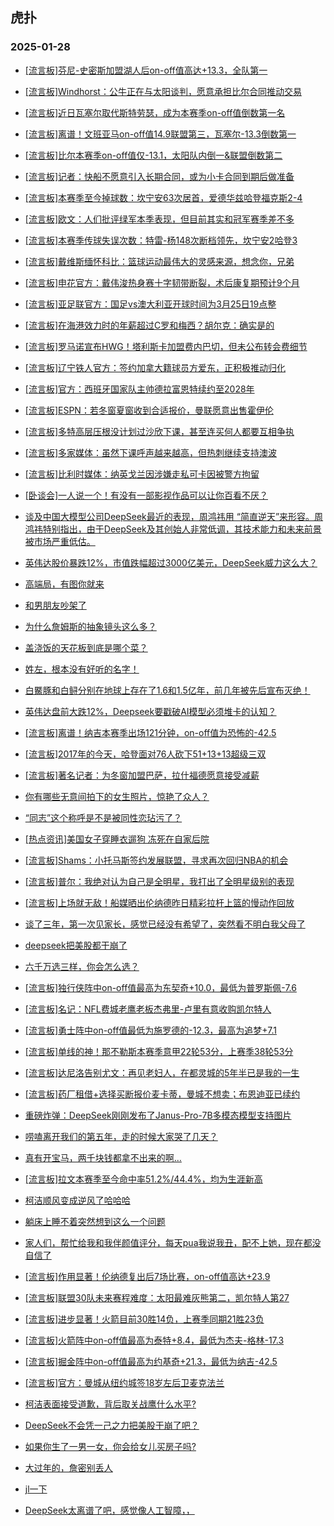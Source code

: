 ## 虎扑 
### 2025-01-28

+ [[流言板]芬尼-史密斯加盟湖人后on-off值高达+13.3，全队第一](https://bbs.hupu.com/630212273.html)

+ [[流言板]Windhorst：公牛正在与太阳谈判，愿意承担比尔合同推动交易](https://bbs.hupu.com/630211065.html)

+ [[流言板]近日瓦塞尔取代斯特劳瑟，成为本赛季on-off值倒数第一名](https://bbs.hupu.com/630210343.html)

+ [[流言板]离谱！文班亚马on-off值14.9联盟第三，瓦塞尔-13.3倒数第一](https://bbs.hupu.com/630211081.html)

+ [[流言板]比尔本赛季on-off值仅-13.1，太阳队内倒一&amp;联盟倒数第二](https://bbs.hupu.com/630211232.html)

+ [[流言板]记者：快船不愿意引入长期合同，或为小卡合同到期后做准备](https://bbs.hupu.com/630211389.html)

+ [[流言板]本赛季至今掉球数：坎宁安63次居首，爱德华兹哈登福克斯2-4](https://bbs.hupu.com/630210376.html)

+ [[流言板]欧文：人们批评绿军本季表现，但目前其实和冠军赛季差不多](https://bbs.hupu.com/630211338.html)

+ [[流言板]本赛季传球失误次数：特雷-杨148次断档领先，坎宁安2哈登3](https://bbs.hupu.com/630211469.html)

+ [[流言板]戴维斯缅怀科比：篮球运动最伟大的灵感来源，想念你，兄弟](https://bbs.hupu.com/630211199.html)

+ [[流言板]申花官方：戴伟浚热身赛十字韧带断裂，术后康复期预计9个月](https://bbs.hupu.com/630208358.html)

+ [[流言板]亚足联官方：国足vs澳大利亚开球时间为3月25日19点整](https://bbs.hupu.com/630209430.html)

+ [[流言板]在海港效力时的年薪超过C罗和梅西？胡尔克：确实是的](https://bbs.hupu.com/630208265.html)

+ [[流言板]罗马诺宣布HWG！塔利斯卡加盟费内巴切，但未公布转会费细节](https://bbs.hupu.com/630208258.html)

+ [[流言板]辽宁铁人官方：签约加拿大籍球员方爱东，正积极推动归化](https://bbs.hupu.com/630209181.html)

+ [[流言板]官方：西班牙国家队主帅德拉富恩特续约至2028年](https://bbs.hupu.com/630210951.html)

+ [[流言板]ESPN：若冬窗夏窗收到合适报价，曼联愿意出售霍伊伦](https://bbs.hupu.com/630211985.html)

+ [[流言板]多特高层压根没计划过沙欣下课，甚至连买何人都要互相争执](https://bbs.hupu.com/630208124.html)

+ [[流言板]多家媒体：虽然下课呼声越来越高，但热刺继续支持澳波](https://bbs.hupu.com/630211853.html)

+ [[流言板]比利时媒体：纳英戈兰因涉嫌走私可卡因被警方拘留](https://bbs.hupu.com/630210378.html)

+ [[卧谈会]一人说一个！有没有一部影视作品可以让你百看不厌？](https://bbs.hupu.com/630211226.html)

+ [谈及中国大模型公司DeepSeek最近的表现，周鸿祎用 “简直逆天”来形容。周鸿祎特别指出，由于DeepSeek及其创始人非常低调，其技术能力和未来前景被市场严重低估。](https://bbs.hupu.com/630210295.html)

+ [英伟达股价暴跌12%，市值跌幅超过3000亿美元，DeepSeek威力这么大？](https://bbs.hupu.com/630211122.html)

+ [高端局，有图你就来](https://bbs.hupu.com/630211877.html)

+ [和男朋友吵架了](https://bbs.hupu.com/630210440.html)

+ [为什么詹姆斯的抽象镜头这么多？](https://bbs.hupu.com/630210184.html)

+ [盖浇饭的天花板到底是哪个菜？](https://bbs.hupu.com/630211764.html)

+ [姓左，根本没有好听的名字！](https://bbs.hupu.com/630212035.html)

+ [白鱀豚和白鲟分别在地球上存在了1.6和1.5亿年，前几年被先后宣布灭绝！](https://bbs.hupu.com/630209867.html)

+ [英伟达盘前大跌12%，Deepseek要戳破AI模型必须堆卡的认知？](https://bbs.hupu.com/630210379.html)

+ [[流言板]离谱！纳吉本赛季出场121分钟，on-off值为恐怖的-42.5](https://bbs.hupu.com/630212501.html)

+ [[流言板]2017年的今天，哈登面对76人砍下51+13+13超级三双](https://bbs.hupu.com/630212384.html)

+ [[流言板]著名记者：为冬窗加盟巴萨，拉什福德愿意接受减薪](https://bbs.hupu.com/630212491.html)

+ [你有哪些无意间拍下的女生照片，惊艳了众人？](https://bbs.hupu.com/630212315.html)

+ [“同志”这个称呼是不是被同性恋玷污了？](https://bbs.hupu.com/630210547.html)

+ [[热点资讯]美国女子穿睡衣遛狗 冻死在自家后院](https://bbs.hupu.com/630211318.html)

+ [[流言板]Shams：小托马斯签约发展联盟，寻求再次回归NBA的机会](https://bbs.hupu.com/630212861.html)

+ [[流言板]普尔：我绝对认为自己是全明星，我打出了全明星级别的表现](https://bbs.hupu.com/630212998.html)

+ [[流言板]上场就无敌！船媒晒出伦纳德昨日精彩拉杆上篮的慢动作回放](https://bbs.hupu.com/630212828.html)

+ [谈了三年，第一次见家长，感觉已经没有希望了，突然看不明白我父母了](https://bbs.hupu.com/630212005.html)

+ [deepseek把美股都干崩了](https://bbs.hupu.com/630213456.html)

+ [六千万选三样，你会怎么选？](https://bbs.hupu.com/630212341.html)

+ [[流言板]独行侠阵中on-off值最高为东契奇+10.0，最低为普罗斯佩-7.6](https://bbs.hupu.com/630212458.html)

+ [[流言板]名记：NFL费城老鹰老板杰弗里-卢里有意收购凯尔特人](https://bbs.hupu.com/630213196.html)

+ [[流言板]勇士阵中on-off值最低为施罗德的-12.3，最高为追梦+7.1](https://bbs.hupu.com/630212224.html)

+ [[流言板]单线的神！那不勒斯本赛季意甲22轮53分，上赛季38轮53分](https://bbs.hupu.com/630212294.html)

+ [[流言板]达尼洛告别尤文：再见老妇人，在都灵城的5年半已是我的一生](https://bbs.hupu.com/630212720.html)

+ [[流言板]药厂租借+选择买断报价麦卡蒂，曼城不想卖；布恩迪亚已续约](https://bbs.hupu.com/630210534.html)

+ [重磅炸弹：DeepSeek刚刚发布了Janus-Pro-7B多模态模型支持图片](https://bbs.hupu.com/630213572.html)

+ [唠嗑离开我们的第五年，走的时候大家哭了几天？](https://bbs.hupu.com/630212846.html)

+ [真有开宝马，两千块钱都拿不出来的啊…](https://bbs.hupu.com/630212253.html)

+ [[流言板]拉文本赛季至今命中率51.2%/44.4%，均为生涯新高](https://bbs.hupu.com/630212695.html)

+ [柯洁顺风变成逆风了哈哈哈](https://bbs.hupu.com/630212482.html)

+ [躺床上睡不着突然想到这么一个问题](https://bbs.hupu.com/630212752.html)

+ [家人们，帮忙给我和我伴颜值评分，每天pua我说我丑，配不上她，现在都没自信了](https://bbs.hupu.com/630212037.html)

+ [[流言板]作用显著！伦纳德复出后7场比赛，on-off值高达+23.9](https://bbs.hupu.com/630212656.html)

+ [[流言板]联盟30队未来赛程难度：太阳最难灰熊第二，凯尔特人第27](https://bbs.hupu.com/630213759.html)

+ [[流言板]进步显著！火箭目前30胜14负，上赛季同期21胜23负](https://bbs.hupu.com/630213181.html)

+ [[流言板]火箭阵中on-off值最高为泰特+8.4，最低为杰夫-格林-17.3](https://bbs.hupu.com/630213065.html)

+ [[流言板]掘金阵中on-off值最高为约基奇+21.3，最低为纳吉-42.5](https://bbs.hupu.com/630212927.html)

+ [[流言板]官方：曼城从纽约城签18岁左后卫麦克法兰](https://bbs.hupu.com/630212241.html)

+ [柯洁表面接受道歉，背后取关战鹰什么水平?](https://bbs.hupu.com/630213542.html)

+ [DeepSeek不会凭一己之力把美股干崩了吧？](https://bbs.hupu.com/630213370.html)

+ [如果你生了一男一女，你会给女儿买房子吗?](https://bbs.hupu.com/630213388.html)

+ [大过年的，詹密别丢人](https://bbs.hupu.com/630213682.html)

+ [jl一下](https://bbs.hupu.com/630212718.html)

+ [DeepSeek太离谱了吧，感觉像人工智障，，](https://bbs.hupu.com/630212685.html)

